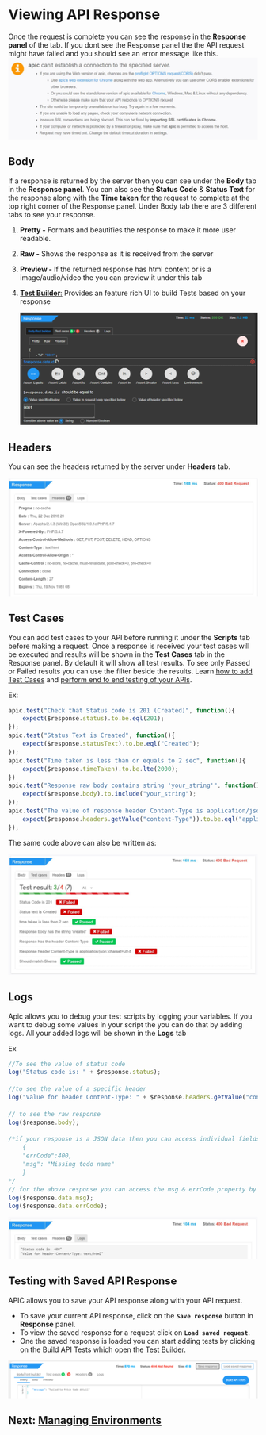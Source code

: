 # Viewing API Response

Once the request is complete you can see the response in the **Response panel** of the tab. If you dont see the Response panel the the API request might have failed and you should see an error message like this. ![](../.gitbook/assets/req-error.JPG)

## Body

If a response is returned by the server then you can see under the **Body** tab in the **Response panel**. You can also see the **Status Code** & **Status Text** for the response along with the **Time taken** for the request to complete at the top right corner of the Response panel. Under Body tab there are 3 different tabs to see your response.

1. **Pretty -** Formats and beautifies the response to make it more user readable.
2. **Raw -** Shows the response as it is received from the server
3. **Preview -** If the returned response has html content or is a image/audio/video the you can preview it under this tab
4. [**Test Builder**:](using-test-builder.md) Provides an feature rich UI to build Tests based on your response

   ![](../.gitbook/assets/apic-test-builder-x%20%281%29.png)

## Headers

You can see the headers returned by the server under **Headers** tab.

![](../.gitbook/assets/apic-headers%20%281%29.JPG)

## Test Cases

You can add test cases to your API before running it under the **Scripts** tab before making a request. Once a response is received your test cases will be executed and results will be shown in the **Test Cases** tab in the Response panel. By default it will show all test results. To see only Passed or Failed results you can use the filter beside the results. Learn [how to add Test Cases](writing-test-cases.md) and [perform end to end testing of your APIs](creating-test-suits.md).

Ex:

```javascript
apic.test("Check that Status code is 201 (Created)", function(){
    expect($response.status).to.be.eql(201);
});
apic.test("Status Text is Created", function(){
    expect($response.statusText).to.be.eql("Created");
});
apic.test("Time taken is less than or equals to 2 sec", function(){
    expect($response.timeTaken).to.be.lte(2000);
})
apic.test("Response raw body contains string 'your_string'", function(){
    expect($response.body).to.include("your_string");
});
apic.test("The value of response header Content-Type is application/json", function(){
    expect($response.headers.getValue("content-Type")).to.be.eql("application/json");
});
```

The same code above can also be written as:

![](../.gitbook/assets/apic-test-result.JPG)

## Logs

Apic allows you to debug your test scripts by logging your variables. If you want to debug some values in your script the you can do that by adding logs. All your added logs will be shown in the **Logs** tab

Ex

```javascript
//To see the value of status code
log("Status code is: " + $response.status);

//to see the value of a specific header
log("Value for header Content-Type: " + $response.headers.getValue("content-Type"));

// to see the raw response 
log($response.body);

/*if your response is a JSON data then you can access individual fields in your response
    {
    "errCode":400,
    "msg": "Missing todo name"
    }
*/
// for the above response you can access the msg & errCode property by using
log($response.data.msg);
log($response.data.errCode);
```

![](../.gitbook/assets/apic-resp-logs%20%281%29.JPG)

## Testing with Saved API Response

APIC allows you to save your API response along with your API request. 

* To save your current API response, click on the **`Save response`** button in **Response** panel. 
* To view the saved response for a request click on **`Load saved request`**.
* One the saved response is loaded you can start adding tests by clicking on the Build API Tests which open  the [Test Builder](using-test-builder.md).

![](../.gitbook/assets/image%20%2812%29.png)

## Next: [Managing Environments](managing-environments.md)

